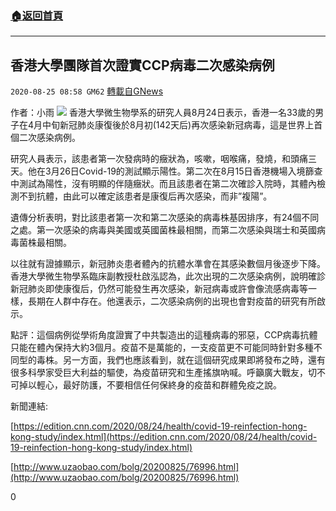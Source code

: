 ###  [:house:返回首頁](https://github.com/ourhimalayas/txt)
---

## 香港大學團隊首次證實CCP病毒二次感染病例
`2020-08-25 08:58 GM62` [轉載自GNews](https://gnews.org/zh-hant/316023/)

作者：小雨
![](https://s3.amazonaws.com/gnews-media-offload/wp-content/uploads/2020/08/25073747/222222222222-1.jpg)
香港大學微生物學系的研究人員8月24日表示，香港一名33歲的男子在4月中旬新冠肺炎康復後於8月初(142天后)再次感染新冠病毒，這是世界上首個二次感染病例。 

研究人員表示，該患者第一次發病時的癥狀為，咳嗽，咽喉痛，發燒，和頭痛三天。他在3月26日Covid-19的測試顯示陽性。第二次在8月15日香港機場入境篩查中測試為陽性，沒有明顯的伴隨癥狀。而且該患者在第二次確診入院時，其體內檢測不到抗體，由此可以確定該患者是康復后再次感染，而非”複陽”。 

遺傳分析表明，對比該患者第一次和第二次感染的病毒株基因排序，有24個不同之處。第一次感染的病毒與美國或英國菌株最相關，而第二次感染與瑞士和英國病毒菌株最相關。

以往就有證據顯示，新冠肺炎患者體內的抗體水準會在其感染數個月後逐步下降。香港大學微生物學系臨床副教授杜啟泓認為，此次出現的二次感染病例，說明確診新冠肺炎即使康復后，仍然可能發生再次感染，新冠病毒或許會像流感病毒等一樣，長期在人群中存在。他還表示，二次感染病例的出現也會對疫苗的研究有所啟示。

點評：這個病例從學術角度證實了中共製造出的這種病毒的邪惡，CCP病毒抗體只能在體內保持大約3個月。疫苗不是萬能的，一支疫苗更不可能同時針對多種不同型的毒株。另一方面，我們也應該看到，就在這個研究成果即將發布之時，還有很多科學家受巨大利益的驅使，為疫苗研究和生產搖旗吶喊。呼籲廣大戰友，切不可掉以輕心，最好防護，不要相信任何保終身的疫苗和群體免疫之說。

新聞連結:

[https://edition.cnn.com/2020/08/24/health/covid-19-reinfection-hong-kong-study/index.html](https://edition.cnn.com/2020/08/24/health/covid-19-reinfection-hong-kong-study/index.html)

[http://www.uzaobao.com/bolg/20200825/76996.html](http://www.uzaobao.com/bolg/20200825/76996.html)

0
